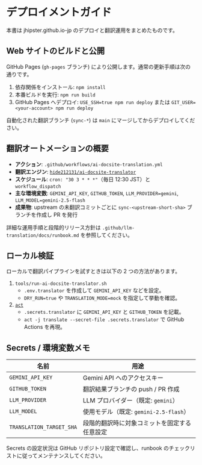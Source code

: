 # デプロイメントガイド

本書は jhipster.github.io-jp のデプロイと翻訳運用をまとめたものです。

## Web サイトのビルドと公開

GitHub Pages (`gh-pages` ブランチ) により公開します。通常の更新手順は次の通りです。

1. 依存関係をインストール: `npm install`
2. 本番ビルドを実行: `npm run build`
3. GitHub Pages へデプロイ: `USE_SSH=true npm run deploy` または `GIT_USER=<your-account> npm run deploy`

自動化された翻訳ブランチ (`sync-*`) は `main` にマージしてからデプロイしてください。

## 翻訳オートメーションの概要

- **アクション**: `.github/workflows/ai-docsite-translation.yml`
- **翻訳エンジン**: [`hide212131/ai-docsite-translator`](https://github.com/hide212131/ai-docsite-translator)
- **スケジュール**: `cron: "30 3 * * *"`（毎日 12:30 JST）と `workflow_dispatch`
- **主な環境変数**: `GEMINI_API_KEY`, `GITHUB_TOKEN`, `LLM_PROVIDER=gemini`, `LLM_MODEL=gemini-2.5-flash`
- **成果物**: upstream の未翻訳コミットごとに `sync-<upstream-short-sha>` ブランチを作成し PR を発行

詳細な運用手順と段階的リリース方針は `.github/llm-translation/docs/runbook.md` を参照してください。

## ローカル検証

ローカルで翻訳パイプラインを試すときは以下の 2 つの方法があります。

1. `tools/run-ai-docsite-translator.sh`
   - `.env.translator` を作成して `GEMINI_API_KEY` などを設定。
   - `DRY_RUN=true` や `TRANSLATION_MODE=mock` を指定して挙動を確認。
2. [`act`](https://github.com/nektos/act)
   - `.secrets.translator` に `GEMINI_API_KEY` と `GITHUB_TOKEN` を記載。
   - `act -j translate --secret-file .secrets.translator` で GitHub Actions を再現。

## Secrets / 環境変数メモ

| 名前 | 用途 |
| ---- | ---- |
| `GEMINI_API_KEY` | Gemini API へのアクセスキー |
| `GITHUB_TOKEN` | 翻訳結果ブランチの push / PR 作成 |
| `LLM_PROVIDER` | LLM プロバイダー（既定: `gemini`） |
| `LLM_MODEL` | 使用モデル（既定: `gemini-2.5-flash`） |
| `TRANSLATION_TARGET_SHA` | 段階的翻訳時に対象コミットを固定する任意設定 |

Secrets の設定状況は GitHub リポジトリ設定で確認し、runbook のチェックリストに従ってメンテナンスしてください。
